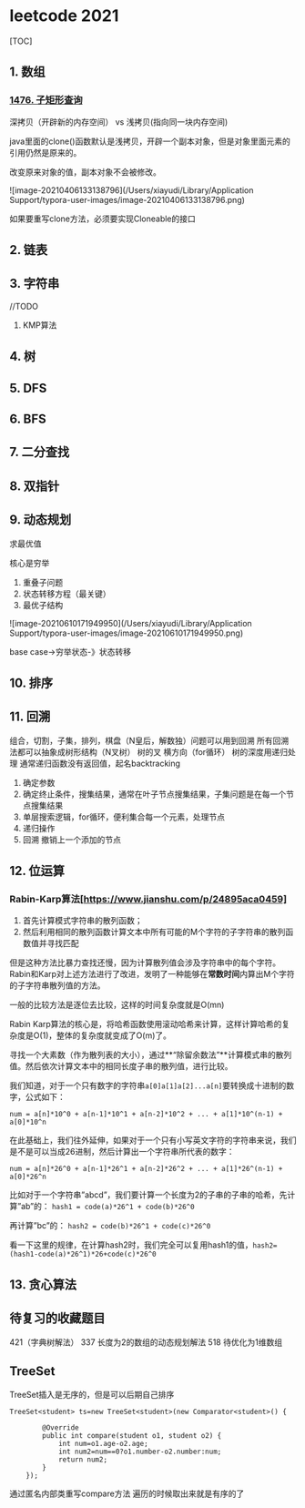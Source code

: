 # leetcode 2021

[TOC]

## 1. 数组

### [1476. 子矩形查询](https://leetcode-cn.com/problems/subrectangle-queries/)

深拷贝（开辟新的内存空间） vs 浅拷贝(指向同一块内存空间)

java里面的clone()函数默认是浅拷贝，开辟一个副本对象，但是对象里面元素的引用仍然是原来的。

改变原来对象的值，副本对象不会被修改。

![image-20210406133138796](/Users/xiayudi/Library/Application Support/typora-user-images/image-20210406133138796.png)

如果要重写clone方法，必须要实现Cloneable的接口



## 2. 链表

## 3. 字符串

//TODO

1. KMP算法

## 4. 树

## 5. DFS

## 6. BFS

## 7. 二分查找

## 8. 双指针

## 9. 动态规划

求最优值

核心是穷举

1. 重叠子问题
2. 状态转移方程（最关键）
3. 最优子结构

![image-20210610171949950](/Users/xiayudi/Library/Application Support/typora-user-images/image-20210610171949950.png)

base case->穷举状态-》状态转移









## 10. 排序

## 11. 回溯
组合，切割，子集，排列，棋盘（N皇后，解数独）问题可以用到回溯
所有回溯法都可以抽象成树形结构（N叉树）
树的叉 横方向（for循环）
树的深度用递归处理
通常递归函数没有返回值，起名backtracking
1. 确定参数
2. 确定终止条件，搜集结果，通常在叶子节点搜集结果，子集问题是在每一个节点搜集结果
3. 单层搜索逻辑，for循环，便利集合每一个元素，处理节点
4. 递归操作
5. 回溯 撤销上一个添加的节点

## 12. 位运算

### Rabin-Karp算法[https://www.jianshu.com/p/24895aca0459]

1. 首先计算模式字符串的散列函数；
2. 然后利用相同的散列函数计算文本中所有可能的M个字符的子字符串的散列函数值并寻找匹配

但是这种方法比暴力查找还慢，因为计算散列值会涉及字符串中的每个字符。Rabin和Karp对上述方法进行了改进，发明了一种能够在**常数时间**内算出M个字符的子字符串散列值的方法。

一般的比较方法是逐位去比较，这样的时间复杂度就是O(mn)

Rabin Karp算法的核心是，将哈希函数使用滚动哈希来计算，这样计算哈希的复杂度是O(1)，整体的复杂度就变成了O(m)了。

寻找一个大素数（作为散列表的大小），通过**“除留余数法”**计算模式串的散列值。然后依次计算文本中的相同长度子串的散列值，进行比较。

我们知道，对于一个只有数字的字符串`a[0]a[1]a[2]...a[n]`要转换成十进制的数字，公式如下：

```
num = a[n]*10^0 + a[n-1]*10^1 + a[n-2]*10^2 + ... + a[1]*10^(n-1) + a[0]*10^n
```

在此基础上，我们往外延伸，如果对于一个只有小写英文字符的字符串来说，我们是不是可以当成26进制，然后计算出一个字符串所代表的数字：

```
num = a[n]*26^0 + a[n-1]*26^1 + a[n-2]*26^2 + ... + a[1]*26^(n-1) + a[0]*26^n
```

比如对于一个字符串”abcd”，我们要计算一个长度为2的子串的子串的哈希，先计算”ab”的：
`hash1 = code(a)*26^1 + code(b)*26^0`

再计算”bc”的：
`hash2 = code(b)*26^1 + code(c)*26^0`

看一下这里的规律，在计算hash2时，我们完全可以复用hash1的值，`hash2=(hash1-code(a)*26^1)*26+code(c)*26^0`





## 13. 贪心算法

## 待复习的收藏题目
421（字典树解法）
337 长度为2的数组的动态规划解法
518 待优化为1维数组

## TreeSet
TreeSet插入是无序的，但是可以后期自己排序
```
TreeSet<student> ts=new TreeSet<student>(new Comparator<student>() {

        @Override
        public int compare(student o1, student o2) {
            int num=o1.age-o2.age;
            int num2=num==0?o1.number-o2.number:num;
            return num2;
        }
    });
```
通过匿名内部类重写compare方法
遍历的时候取出来就是有序的了